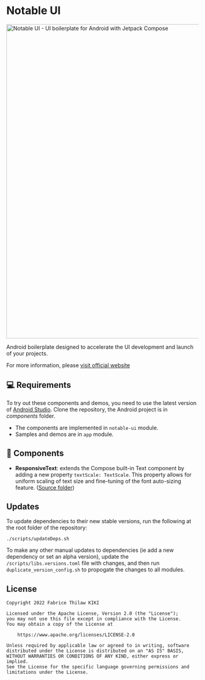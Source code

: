 # Notable UI
<img src="readme/samples_montage.gif" alt="Notable UI - UI boilerplate for Android with Jetpack Compose" width="824" />

Android boilerplate designed to accelerate the UI development and launch of your projects.

For more information, please [visit official website](https://notableui.com)

💻 Requirements
------------
To try out these components and demos, you need to use the latest version of [Android Studio](https://developer.android.com/studio).
Clone the repository, the Android project is in *components* folder.

* The components are implemented in `notable-ui` module.
* Samples and demos are in `app` module.

💄 Components
------------

* **ResponsiveText**: extends the Compose built-in Text component by adding a new property `textScale: TextScale`.
This property allows for uniform scaling of text size and fine-tuning of the font auto-sizing feature. ([Source folder](https://github.com/fabricethilaw/notable-ui-compose/tree/develop/components/notable-ui/src/main/java/com/notable/ui/text))

## Updates

To update dependencies to their new stable versions, run the following at the root folder of the repository:

```
./scripts/updateDeps.sh
```

To make any other manual updates to dependencies (ie add a new dependency or set an alpha version), update the `/scripts/libs.versions.toml` file with changes, and then run `duplicate_version_config.sh` to propogate the changes to all modules.

## License
```
Copyright 2022 Fabrice Thilaw KIKI

Licensed under the Apache License, Version 2.0 (the "License");
you may not use this file except in compliance with the License.
You may obtain a copy of the License at

    https://www.apache.org/licenses/LICENSE-2.0

Unless required by applicable law or agreed to in writing, software
distributed under the License is distributed on an "AS IS" BASIS,
WITHOUT WARRANTIES OR CONDITIONS OF ANY KIND, either express or implied.
See the License for the specific language governing permissions and
limitations under the License.
```
